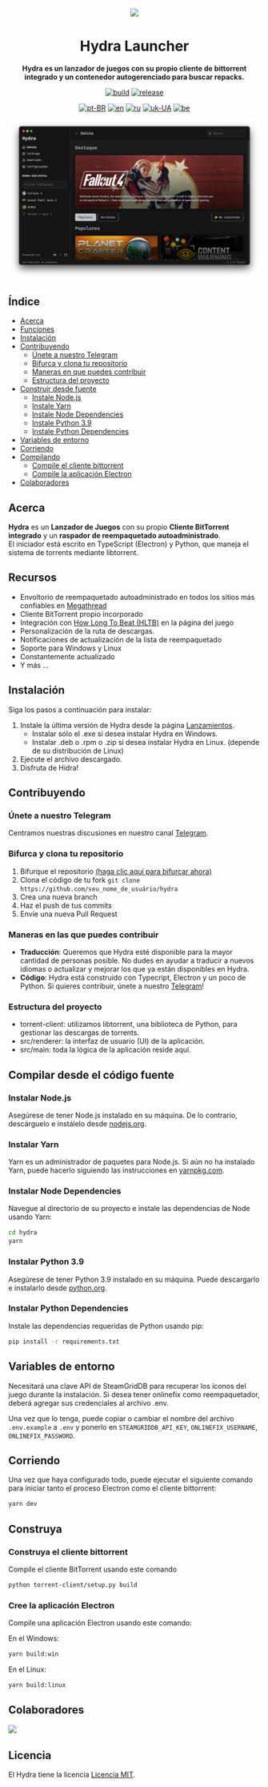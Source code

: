 <br>

<div align="center">

[<img src="./resources/icon.png" width="144"/>](https://hydralauncher.site)

  <h1 align="center">Hydra Launcher</h1>
  
  <p align="center">
    <strong>Hydra es un lanzador de juegos con su propio cliente de bittorrent integrado y un contenedor autogerenciado para buscar repacks.</strong>
  </p>

[![build](https://img.shields.io/github/actions/workflow/status/hydralauncher/hydra/build.yml)](https://github.com/hydralauncher/hydra/actions)
[![release](https://img.shields.io/github/package-json/v/hydralauncher/hydra)](https://github.com/hydralauncher/hydra/releases)

[![pt-BR](https://img.shields.io/badge/lang-pt--BR-green.svg)](README.pt-BR.md)
[![en](https://img.shields.io/badge/lang-en-red.svg)](README.md)
[![ru](https://img.shields.io/badge/lang-ru-yellow.svg)](README.ru.md)
[![uk-UA](https://img.shields.io/badge/lang-uk--UA-blue)](README.uk-UA.md)
[![be](https://img.shields.io/badge/lang-be-orange)](README.be.md)

![Hydra Catalogue](./docs/screenshot.png)

</div>

## Índice

- [Acerca](#about)
- [Funciones](#features)
- [Instalación](#installation)
- [Contribuyendo](#contributing)
  - [Únete a nuestro Telegram](#join-our-telegram)
  - [Bifurca y clona tu repositorio](#fork-and-clone-your-repository)
  - [Maneras en que puedes contribuir](#ways-you-can-contribute)
  - [Estructura del proyecto](#project-structure)
- [Construir desde fuente](#build-from-source)
  - [Instale Node.js](#install-nodejs)
  - [Instale Yarn](#install-yarn)
  - [Instale Node Dependencies](#install-node-dependencies)
  - [Instale Python 3.9](#install-python-39)
  - [Instale Python Dependencies](#install-python-dependencies)
- [Variables de entorno](#environment-variables)
- [Corriendo](#running)
- [Compilando](#build)
  - [Compile el cliente bittorrent](#build-the-bittorrent-client)
  - [Compile la aplicación Electron](#build-the-electron-application)
- [Colaboradores](#contributors)

## <a name="about"> Acerca

**Hydra** es un **Lanzador de Juegos** con su propio **Cliente BitTorrent integrado** y un **raspador de reempaquetado autoadministrado**.
<br>
El iniciador está escrito en TypeScript (Electron) y Python, que maneja el sistema de torrents mediante libtorrent.

## <a name="features"> Recursos

- Envoltorio de reempaquetado autoadministrado en todos los sitios más confiables en [Megathread]("https://www.reddit.com/r/Piracy/wiki/megathread/")
- Cliente BitTorrent propio incorporado
- Integración con [How Long To Beat (HLTB)](https://howlongtobeat.com/) en la página del juego
- Personalización de la ruta de descargas.
- Notificaciones de actualización de la lista de reempaquetado
- Soporte para Windows y Linux
- Constantemente actualizado
- Y más ...

## <a name="installation"> Instalación

Siga los pasos a continuación para instalar:

1. Instale la última versión de Hydra desde la página [Lanzamientos](https://github.com/hydralauncher/hydra/releases/latest).
   - Instalar sólo el .exe si desea instalar Hydra en Windows.
   - Instalar .deb o .rpm o .zip si desea instalar Hydra en Linux. (depende de su distribución de Linux)
2. Ejecute el archivo descargado.
3. Disfruta de Hidra!

## <a name="contributing"> Contribuyendo

### <a name="join-our-telegram"></a> Únete a nuestro Telegram

Centramos nuestras discusiones en nuestro canal [Telegram](https://t.me/hydralauncher).

### <a name="fork-and-clone-your-repository"></a> Bifurca y clona tu repositorio

1. Bifurque el repositorio [(haga clic aquí para bifurcar ahora)](https://github.com/hydralauncher/hydra/fork)
2. Clona el código de tu fork `git clone https://github.com/seu_nome_de_usuário/hydra`
3. Crea una nueva branch
4. Haz el push de tus commits
5. Envíe una nueva Pull Request

### <a name="ways-you-can-contribute"></a> Maneras en las que puedes contribuir

- **Traducción**: Queremos que Hydra esté disponible para la mayor cantidad de personas posible. No dudes en ayudar a traducir a nuevos idiomas o actualizar y mejorar los que ya están disponibles en Hydra.
- **Código**: Hydra está construido con Typecript, Electron y un poco de Python. Si quieres contribuir, únete a nuestro [Telegram](https://t.me/hydralauncher)!

### <a name="project-structure"></a> Estructura del proyecto

- torrent-client: utilizamos libtorrent, una biblioteca de Python, para gestionar las descargas de torrents.
- src/renderer: la interfaz de usuario (UI) de la aplicación.
- src/main: toda la lógica de la aplicación reside aquí.

## <a name="build-from-source"></a> Compilar desde el código fuente

### <a name="install-nodejs"></a> Instalar Node.js

Asegúrese de tener Node.js instalado en su máquina. De lo contrario, descárguelo e instálelo desde [nodejs.org](https://nodejs.org/).

### <a name="install-yarn"></a> Instalar Yarn

Yarn es un administrador de paquetes para Node.js. Si aún no ha instalado Yarn, puede hacerlo siguiendo las instrucciones en [yarnpkg.com](https://classic.yarnpkg.com/lang/en/docs/install/).

### <a name="install-node-dependencies"></a> Instalar Node Dependencies

Navegue al directorio de su proyecto e instale las dependencias de Node usando Yarn:

```bash
cd hydra
yarn
```

### <a name="install-python-39"></a> Instalar Python 3.9

Asegúrese de tener Python 3.9 instalado en su máquina. Puede descargarlo e instalarlo desde [python.org](https://www.python.org/downloads/release/python-3919/).

### <a name="install-python-dependencies"></a> Instalar Python Dependencies

Instale las dependencias requeridas de Python usando pip:

```bash
pip install -r requirements.txt
```

## <a name="environment-variables"></a> Variables de entorno

Necesitará una clave API de SteamGridDB para recuperar los íconos del juego durante la instalación.
Si desea tener onlinefix como reempaquetador, deberá agregar sus credenciales al archivo .env.

Una vez que lo tenga, puede copiar o cambiar el nombre del archivo `.env.example` a `.env` y ponerlo en `STEAMGRIDDB_API_KEY`, `ONLINEFIX_USERNAME`, `ONLINEFIX_PASSWORD`.

## <a name="running"></a> Corriendo

Una vez que haya configurado todo, puede ejecutar el siguiente comando para iniciar tanto el proceso Electron como el cliente bittorrent:

```bash
yarn dev
```

## <a name="build"></a> Construya

### <a name="build-the-bittorrent-client"></a> Construya el cliente bittorrent

Compile el cliente BitTorrent usando este comando

```bash
python torrent-client/setup.py build
```

### <a name="build-the-electron-application"></a> Cree la aplicación Electron

Compile una aplicación Electron usando este comando:

En el Windows:

```bash
yarn build:win
```

En el Linux:

```bash
yarn build:linux
```

## <a name="contributors"></a> Colaboradores

<a href="https://github.com/hydralauncher/hydra/graphs/contributors">
  <img src="https://contrib.rocks/image?repo=hydralauncher/hydra" />
</a>

## <a name="licencia"></a> Licencia

El Hydra tiene la licencia [Licencia MIT](LICENSE).
